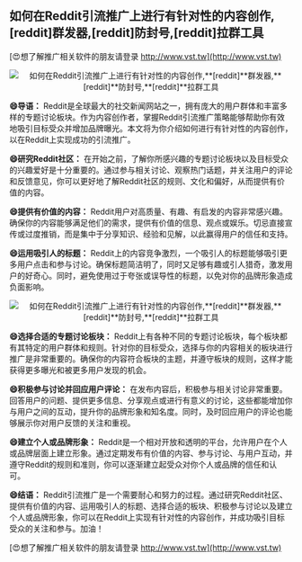 ## **如何在Reddit引流推广上进行有针对性的内容创作,**[reddit]**群发器,**[reddit]**防封号,**[reddit]**拉群工具**

[😍想了解推广相关软件的朋友请登录 http://www.vst.tw](http://www.vst.tw)

 <center><img src="https://vst.tw/MP4/tuiguang/png/0.png" alt="如何在Reddit引流推广上进行有针对性的内容创作,**[reddit]**群发器,**[reddit]**防封号,**[reddit]**拉群工具"></center>

**😄导语：**
Reddit是全球最大的社交新闻网站之一，拥有庞大的用户群体和丰富多样的专题讨论板块。作为内容创作者，掌握Reddit引流推广策略能够帮助你有效地吸引目标受众并增加品牌曝光。本文将为你介绍如何进行有针对性的内容创作，以在Reddit上实现成功的引流推广。

**😄研究Reddit社区：**
在开始之前，了解你所感兴趣的专题讨论板块以及目标受众的兴趣爱好是十分重要的。通过参与相关讨论、观察热门话题，并关注用户的评论和反馈意见，你可以更好地了解Reddit社区的规则、文化和偏好，从而提供有价值的内容。

**😄提供有价值的内容：**
Reddit用户对高质量、有趣、有启发的内容非常感兴趣。确保你的内容能够满足他们的需求，提供有价值的信息、观点或娱乐。切忌直接宣传或过度推销，而是集中于分享知识、经验和见解，以此赢得用户的信任和支持。

**😄运用吸引人的标题：**
Reddit上的内容竞争激烈，一个吸引人的标题能够吸引更多用户点击和参与讨论。确保标题简洁明了，同时又足够有趣或引人猎奇，激发用户的好奇心。同时，避免使用过于夸张或误导性的标题，以免对你的品牌形象造成负面影响。

 <center><img src="https://vst.tw/MP4/tuiguang/png/5.png" alt="如何在Reddit引流推广上进行有针对性的内容创作,**[reddit]**群发器,**[reddit]**防封号,**[reddit]**拉群工具"></center>

**😄选择合适的专题讨论板块：**
Reddit上有各种不同的专题讨论板块，每个板块都有其特定的用户群体和规则。针对你的目标受众，选择与你的内容相关的板块进行推广是非常重要的。确保你的内容符合板块的主题，并遵守板块的规则，这样才能获得更多曝光和被更多用户发现的机会。

**😄积极参与讨论并回应用户评论：**
在发布内容后，积极参与相关讨论非常重要。回答用户的问题、提供更多信息、分享观点或进行有意义的讨论，这些都能增加你与用户之间的互动，提升你的品牌形象和知名度。同时，及时回应用户的评论也能够展示你对用户反馈的关注和重视。

**😄建立个人或品牌形象：**
Reddit是一个相对开放和透明的平台，允许用户在个人或品牌层面上建立形象。通过定期发布有价值的内容、参与讨论、与用户互动，并遵守Reddit的规则和准则，你可以逐渐建立起受众对你个人或品牌的信任和认可。

**😄结语：**
Reddit引流推广是一个需要耐心和努力的过程。通过研究Reddit社区、提供有价值的内容、运用吸引人的标题、选择合适的板块、积极参与讨论以及建立个人或品牌形象，你可以在Reddit上实现有针对性的内容创作，并成功吸引目标受众的关注和参与。加油！

[😍想了解推广相关软件的朋友请登录 http://www.vst.tw](http://www.vst.tw)



